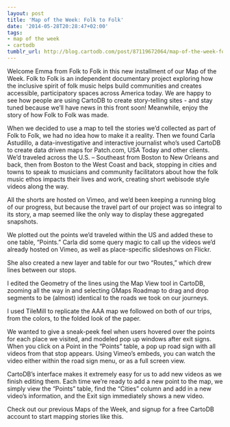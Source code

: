 ```yaml
---
layout: post
title: 'Map of the Week: Folk to Folk'
date: '2014-05-28T20:28:47+02:00'
tags:
- map of the week
- cartodb
tumblr_url: http://blog.cartodb.com/post/87119672064/map-of-the-week-folk-to-folk
---
```

Welcome Emma from Folk to Folk in this new installment of our Map of the Week. Folk to Folk is an independent documentary project exploring how the inclusive spirit of folk music helps build communities and creates accessible, participatory spaces across America today. We are happy to see how people are using CartoDB to create story-telling sites - and stay tuned because we’ll have news in this front soon! Meanwhile, enjoy the story of how Folk to Folk was made.

When we decided to use a map to tell the stories we’d collected as part of Folk to Folk, we had no idea how to make it a reality. Then we found Carla Astudillo, a data-investigative and interactive journalist who’s used CartoDB to create data driven maps for Patch.com, USA Today and other clients. We’d traveled across the U.S. – Southeast from Boston to New Orleans and back, then from Boston to the West Coast and back, stopping in cities and towns to speak to musicians and community facilitators about how the folk music ethos impacts their lives and work, creating short webisode style videos along the way.

All the shorts are hosted on Vimeo, and we’d been keeping a running blog of our progress, but because the travel part of our project was so integral to its story, a map seemed like the only way to display these aggregated snapshots.



We plotted out the points we’d traveled within the US and added these to one table, “Points.” Carla did some query magic to call up the videos we’d already hosted on Vimeo, as well as place-specific slideshows on Flickr.

She also created a new layer and table for our two “Routes,” which drew lines between our stops.



I edited the Geometry of the lines using the Map View tool in CartoDB, zooming all the way in and selecting GMaps Roadmap to drag and drop segments to be (almost) identical to the roads we took on our journeys.



I used TileMill to replicate the AAA map we followed on both of our trips, from the colors, to the folded look of the paper.







We wanted to give a sneak-peek feel when users hovered over the points for each place we visited, and modeled pop up windows after exit signs. When you click on a Point in the “Points” table, a pop up road sign with all videos from that stop appears. Using Vimeo’s embeds, you can watch the video either within the road sign menu, or as a full screen view.



CartoDB’s interface makes it extremely easy for us to add new videos as we finish editing them. Each time we’re ready to add a new point to the map, we simply view the “Points” table, find the “Cities” column and add in a new video’s information, and the Exit sign immediately shows a new video.

Check out our previous Maps of the Week, and signup for a free CartoDB account to start mapping stories like this.

